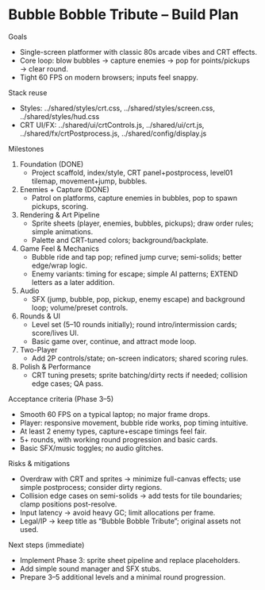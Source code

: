 # Bubble Bobble Tribute – Build Plan

Goals
- Single-screen platformer with classic 80s arcade vibes and CRT effects.
- Core loop: blow bubbles → capture enemies → pop for points/pickups → clear round.
- Tight 60 FPS on modern browsers; inputs feel snappy.

Stack reuse
- Styles: ../shared/styles/crt.css, ../shared/styles/screen.css, ../shared/styles/hud.css
- CRT UI/FX: ../shared/ui/crtControls.js, ../shared/ui/crt.js, ../shared/fx/crtPostprocess.js, ../shared/config/display.js

Milestones
1) Foundation (DONE)
   - Project scaffold, index/style, CRT panel+postprocess, level01 tilemap, movement+jump, bubbles.
2) Enemies + Capture (DONE)
   - Patrol on platforms, capture enemies in bubbles, pop to spawn pickups, scoring.
3) Rendering & Art Pipeline
   - Sprite sheets (player, enemies, bubbles, pickups); draw order rules; simple animations.
   - Palette and CRT-tuned colors; background/backplate.
4) Game Feel & Mechanics
   - Bubble ride and tap pop; refined jump curve; semi-solids; better edge/wrap logic.
   - Enemy variants: timing for escape; simple AI patterns; EXTEND letters as a later addition.
5) Audio
   - SFX (jump, bubble, pop, pickup, enemy escape) and background loop; volume/preset controls.
6) Rounds & UI
   - Level set (5–10 rounds initially); round intro/intermission cards; score/lives UI.
   - Basic game over, continue, and attract mode loop.
7) Two-Player
   - Add 2P controls/state; on-screen indicators; shared scoring rules.
8) Polish & Performance
   - CRT tuning presets; sprite batching/dirty rects if needed; collision edge cases; QA pass.

Acceptance criteria (Phase 3–5)
- Smooth 60 FPS on a typical laptop; no major frame drops.
- Player: responsive movement, bubble ride works, pop timing intuitive.
- At least 2 enemy types, capture+escape timings feel fair.
- 5+ rounds, with working round progression and basic cards.
- Basic SFX/music toggles; no audio glitches.

Risks & mitigations
- Overdraw with CRT and sprites → minimize full-canvas effects; use simple postprocess; consider dirty regions.
- Collision edge cases on semi-solids → add tests for tile boundaries; clamp positions post-resolve.
- Input latency → avoid heavy GC; limit allocations per frame.
- Legal/IP → keep title as “Bubble Bobble Tribute”; original assets not used.

Next steps (immediate)
- Implement Phase 3: sprite sheet pipeline and replace placeholders.
- Add simple sound manager and SFX stubs.
- Prepare 3–5 additional levels and a minimal round progression.
